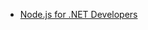 * [Node.js for .NET Developers](https://skillsmatter.com/skillscasts/8294-node-js-for-dot-net-developers)
